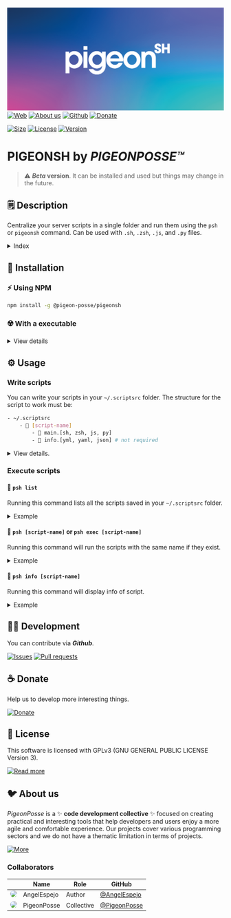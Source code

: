 <!--

██████╗ ██╗ ██████╗ ███████╗ ██████╗ ███╗   ██╗                
██╔══██╗██║██╔════╝ ██╔════╝██╔═══██╗████╗  ██║                
██████╔╝██║██║  ███╗█████╗  ██║   ██║██╔██╗ ██║                
██╔═══╝ ██║██║   ██║██╔══╝  ██║   ██║██║╚██╗██║                
██║     ██║╚██████╔╝███████╗╚██████╔╝██║ ╚████║                
╚═╝     ╚═╝ ╚═════╝ ╚══════╝ ╚═════╝ ╚═╝  ╚═══╝                
                                                               
██████╗  ██████╗ ███████╗███████╗███████╗                      
██╔══██╗██╔═══██╗██╔════╝██╔════╝██╔════╝                      
██████╔╝██║   ██║███████╗███████╗█████╗                        
██╔═══╝ ██║   ██║╚════██║╚════██║██╔══╝                        
██║     ╚██████╔╝███████║███████║███████╗                      
╚═╝      ╚═════╝ ╚══════╝╚══════╝╚══════╝                      
                                                               
                                                               
                                                               
█████╗█████╗█████╗█████╗█████╗█████╗█████╗█████╗               
╚════╝╚════╝╚════╝╚════╝╚════╝╚════╝╚════╝╚════╝               
                                                               
                                                               
                                                               
██████╗ ██╗ ██████╗ ███████╗ ██████╗ ███╗   ██╗███████╗██╗  ██╗
██╔══██╗██║██╔════╝ ██╔════╝██╔═══██╗████╗  ██║██╔════╝██║  ██║
██████╔╝██║██║  ███╗█████╗  ██║   ██║██╔██╗ ██║███████╗███████║
██╔═══╝ ██║██║   ██║██╔══╝  ██║   ██║██║╚██╗██║╚════██║██╔══██║
██║     ██║╚██████╔╝███████╗╚██████╔╝██║ ╚████║███████║██║  ██║
╚═╝     ╚═╝ ╚═════╝ ╚══════╝ ╚═════╝ ╚═╝  ╚═══╝╚══════╝╚═╝  ╚═╝                                                    

CREATED BY ANGELO
FOR PIGEONPOSSE.COM

-->

![HEADER PIGEONSH](docs/header.png)
[![Web](https://img.shields.io/badge/Web-grey?style=flat-square)](https://pigeonposse.com/) 
[![About us](https://img.shields.io/badge/About%20us-grey?style=flat-square)](https://pigeonposse.com/?popup=about) 
[![Github](https://img.shields.io/badge/Github-grey?style=flat-square)](https://github.com/pigeon-posse)
[![Donate](https://img.shields.io/badge/Donate-pink?style=flat-square)](https://pigeonposse.com/?popup=donate) 

[![Size](https://img.shields.io/bundlephobia/min/@pigeon-posse/pigeonsh?label=Size&style=flat-square)](https://npmjs.com/package/@pigeon-posse/pigeonsh)
[![License](https://img.shields.io/github/license/pigeon-posse/pigeonsh?color=blue&label=License&style=flat-square)](https://npmjs.com/package/@pigeon-posse/pigeonsh)
[![Version](https://img.shields.io/npm/v/@pigeon-posse/pigeonsh?color=a1b858&label&style=flat-square)](https://npmjs.com/package/@pigeon-posse/pigeonsh)

# PIGEONSH by _PIGEONPOSSE™_

> :warning: **_Beta_ version**. It can be installed and used but things may change in the future.

## 🗒 Description

Centralize your server scripts in a single folder and run them using the ```psh``` or ```pigeonsh``` command.
Can be used with ```.sh```, ```.zsh```, ```.js```, and ```.py``` files.

<details>
<summary>Index</summary>

1. [Description](#-description) 
2. [Installation](#-installation) 
3. [Usage](#%EF%B8%8F-usage)
	- [Write scripts](#write-scripts)
	- [Execute scripts](#execute-scripts)
		- [list](#-psh-list)
		- [[script-name] or exec [script-name]](#-psh-script-name-or-psh-exec-script-name)
		- [info [script-name]](#-psh-info-script-name)
4. [Development](#-development)
5. [Donate](#-donate)
6. [License](#-license)
7. [About us](#-about-us)

</details>

## 🔑 Installation

### ⚡️ Using NPM

```bash
npm install -g @pigeon-posse/pigeonsh
```

### ☢️ With a executable

<details>
<summary>View details</summary>

> :warning: __Not recommended__. If you install it this way, the executable will be heavier.

Supported on __Linux__, __MacOs__ and __Windows__.

#### Fast mode

##### ```macos```:

```bash
git clone https://github.com/pigeon-posse/pigeonsh.git pigeonsh && cp pigeonsh/dist/pigeonsh-macos /usr/local/bin/psh && psh hello
```

##### ```linux```:

```bash
git clone https://github.com/pigeon-posse/pigeonsh.git pigeonsh && cp pigeonsh/dist/pigeonsh-linux /usr/local/bin/psh && psh hello
```

<!-- ##### ```Windows```:

```bash
git clone https://github.com/pigeon-posse/pigeonsh.git pigeonsh && copy pigeonsh/dist/pigeonsh-win.exe /usr/local/bin/psh && psh hello
``` -->

##### ✅ Success installation
If the installation has been executed correctly you should see at the end of your line a:

```Hello Pigeon 🐦🌈```


#### Manual mode

1. Clone the repository and go to the dist folder.
2. Copy the executable corresponding to your operating system in your ```bin``` folder. 

</details>

## ⚙️ Usage

### Write scripts

You can write your scripts in your ```~/.scriptsrc``` folder. The structure for the script to work must be:

```bash
- ~/.scriptsrc
	- 📂 [script-name] 
		- 📄 main.[sh, zsh, js, py]
		- 📜 info.[yml, yaml, json] # not required
```

<details>
<summary>View details.</summary>

<br>
<li> 
📂 <code>[script-name]</code>:<br> The name of the folder will be the name that you execute from the <code>psh</code> command. 
Folder name must not contain spaces.
</li>
<br>

<li> 
📄 <code>main.[sh, js, py]</code>:<br> The main file is the file that will be executed, here you will write your code. It could be <code>.sh</code>, <code>.js</code>, <code>.py</code>. <b>main.sh</b> example:<br><br>

```bash
#!/bin/sh

echo "Hello Pigeon 🐦🌈"
```

</li>
<br>

<li> 
📜 <code>info.[yml, yaml, json]</code>:<br> Not required. In this file you will add the information of your scripts. <b>info.yml</b> example:<br><br>

```yaml
description: Print hello message.
version: 1.0.0
```

</li>
<br>

</details>

### Execute scripts

#### 🚀 ```psh list```
Running this command lists all the scripts saved in your ```~/.scriptsrc``` folder.

<details>
<summary>Example</summary>

Run:

```bash
psh list
```

Returns <b>list of scripts like:</b>

```bash
hello
aliasrc
hosts 
```

</details>

#### 🚀 ```psh [script-name]``` or ```psh exec [script-name]```

Running this command will run the scripts with the same name if they exist. 

<details>
<summary>Example</summary>

Run:

```bash 
psh hello
```
or
```bash
psh exec hello
```

Returns <b><code>hello</code> script:</b>

```bash
Hello Pigeon 🐦🌈
```

</details>

#### 🚀 ```psh info [script-name]```

Running this command will display info of script.

<details>
<summary>Example</summary>

Run:

```bash
psh info hello
```

Returns <b><code>hello</code> script info:</b>

```bash
{
	"description": "Print hello message",
	"version": "1.0.0"
}
```

</details>

## 👨‍💻 Development

You can contribute via **_Github_**.

[![Issues](https://img.shields.io/badge/Issues-grey?style=flat-square)](https://github.com/pigeon-posse/pigeonsh/issues)
[![Pull requests](https://img.shields.io/badge/Pulls-grey?style=flat-square)](https://github.com/pigeon-posse/pigeonsh/pulls)


## ☕ Donate

Help us to develop more interesting things.

[![Donate](https://img.shields.io/badge/Donate-grey?style=flat-square)](https://pigeonposse.com/?popup=donate) 


## 📜 License

This software is licensed with GPLv3 (GNU GENERAL PUBLIC LICENSE Version 3).

[![Read more](https://img.shields.io/badge/Read-more-grey?style=flat-square)](https://github.com/pigeon-posse/pigeonsh/blob/main/LICENSE)

## 🐦 About us

_PigeonPosse_ is a ✨ **code development collective** ✨ focused on creating practical and interesting tools that help developers and users enjoy a more agile and comfortable experience. Our projects cover various programming sectors and we do not have a thematic limitation in terms of projects.

[![More](https://img.shields.io/badge/Read-more-grey?style=flat-square)](https://github.com/PigeonPosse/PigeonPosse)

### Collaborators

|                                                                                    | Name        | Role         | GitHub                                         |
| ---------------------------------------------------------------------------------- | ----------- | ------------ | ---------------------------------------------- |
| <img src="https://github.com/AngelEspejo.png?size=72" style="border-radius:100%"/> | AngelEspejo | Author       | [@AngelEspejo](https://github.com/AngelEspejo) |
| <img src="https://github.com/PigeonPosse.png?size=72" style="border-radius:100%"/> | PigeonPosse | Collective	  | [@PigeonPosse](https://github.com/PigeonPosse) |


<br>
